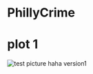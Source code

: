 # PhillyCrime
<h1>plot 1</h1>

<img src="https://cloud.githubusercontent.com/assets/25536928/22614473/6087b4e0-ea50-11e6-8afe-1d1fb6bc0fc9.JPG" alt="test picture">
haha
version1
